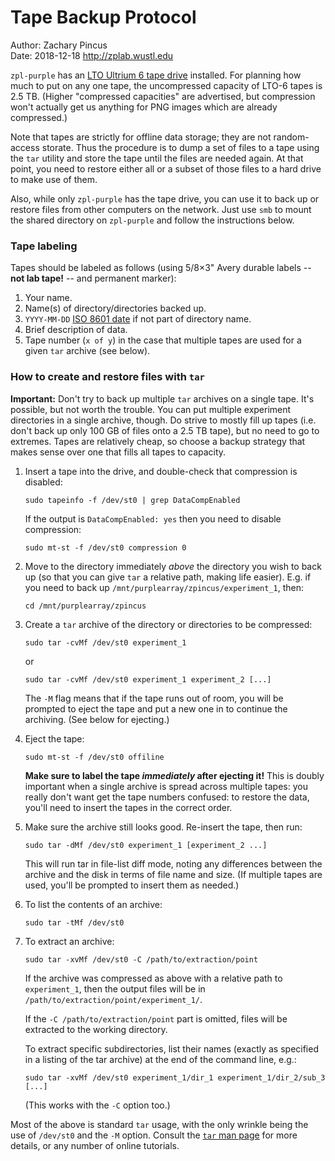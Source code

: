 # Tape Backup Protocol
Author: Zachary Pincus  
Date: 2018-12-18
http://zplab.wustl.edu


`zpl-purple` has an [LTO Ultrium 6 tape drive](https://en.wikipedia.org/wiki/Linear_Tape-Open) installed. For planning how much to put on any one tape, the uncompressed capacity of LTO-6 tapes is 2.5 TB. (Higher "compressed capacities" are advertised, but compression won't actually get us anything for PNG images which are already compressed.) 

Note that tapes are strictly for offline data storage; they are not random-access storate. Thus the procedure is to dump a set of files to a tape using the `tar` utility and store the tape until the files are needed again. At that point, you need to restore either all or a subset of those files to a hard drive to make use of them. 

Also, while only `zpl-purple` has the tape drive, you can use it to back up or restore files from other computers on the network. Just use `smb` to mount the shared directory on `zpl-purple` and follow the instructions below.

### Tape labeling

Tapes should be labeled as follows (using 5/8×3" Avery durable labels -- **not lab tape!** -- and permanent marker):
1) Your name.
2) Name(s) of directory/directories backed up.
3)  `YYYY-MM-DD` [ISO 8601 date](https://en.wikipedia.org/wiki/ISO_8601) if not part of directory name.
4) Brief description of data.
5) Tape number (`x of y`) in the case that multiple tapes are used for a given `tar` archive (see below).

### How to create and restore files with `tar`

**Important:** Don't try to back up multiple `tar` archives on a single tape. It's possible, but not worth the trouble. You can put multiple experiment directories in a single archive, though. Do strive to mostly fill up tapes (i.e. don't back up only 100 GB of files onto a 2.5 TB tape), but no need to go to extremes. Tapes are relatively cheap, so choose a backup strategy that makes sense over one that fills all tapes to capacity.

1) Insert a tape into the drive, and double-check that compression is disabled:

       sudo tapeinfo -f /dev/st0 | grep DataCompEnabled
       
    If the output is `DataCompEnabled: yes` then you need to disable compression:

       sudo mt-st -f /dev/st0 compression 0

2) Move to the directory immediately *above* the directory you wish to back up (so that you can give `tar` a relative path, making life easier). E.g. if you need to back up `/mnt/purplearray/zpincus/experiment_1`, then:

       cd /mnt/purplearray/zpincus

3) Create a `tar` archive of the directory or directories to be compressed:

       sudo tar -cvMf /dev/st0 experiment_1

   or 

       sudo tar -cvMf /dev/st0 experiment_1 experiment_2 [...]

   The `-M` flag means that if the tape runs out of room, you will be prompted to eject the tape and put a new one in to continue the archiving. (See below for ejecting.)
   
4) Eject the tape:

       sudo mt-st -f /dev/st0 offiline

   **Make sure to label the tape *immediately* after ejecting it!** This is doubly important when a single archive is spread across multiple tapes: you really don't want get the tape numbers confused: to restore the data, you'll need to insert the tapes in the correct order.

5) Make sure the archive still looks good. Re-insert the tape, then run:

       sudo tar -dMf /dev/st0 experiment_1 [experiment_2 ...]

   This will run tar in file-list diff mode, noting any differences between the archive and the disk in terms of file name and size. (If multiple tapes are used, you'll be prompted to insert them as needed.)

6) To list the contents of an archive:

       sudo tar -tMf /dev/st0

7) To extract an archive:

       sudo tar -xvMf /dev/st0 -C /path/to/extraction/point

   If the archive was compressed as above with a relative path to `experiment_1`, then the output files will be in `/path/to/extraction/point/experiment_1/`.

   If the `-C /path/to/extraction/point` part is omitted, files will be extracted to the working directory.

   To extract specific subdirectories, list their names (exactly as specified in a listing of the tar archive) at the end of the command line, e.g.:
   
       sudo tar -xvMf /dev/st0 experiment_1/dir_1 experiment_1/dir_2/sub_3 [...]
    
    (This works with the `-C` option too.)
   
Most of the above is standard `tar` usage, with the only wrinkle being the use of `/dev/st0` and the `-M` option. Consult the [`tar` man page](http://manpages.ubuntu.com/manpages/cosmic/man1/tar.1.html) for more details, or any number of online tutorials.

